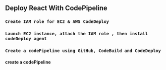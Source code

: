 ## Deploy React With CodePipeline
### `Create IAM role for EC2 & AWS CodeDeploy`
### `Launch EC2 instance, attach the IAM role , then install codeDeploy agent`
### `Create a codePipeline using GitHub, CodeBuild and CodeDeploy`
#### create a codePipeline
